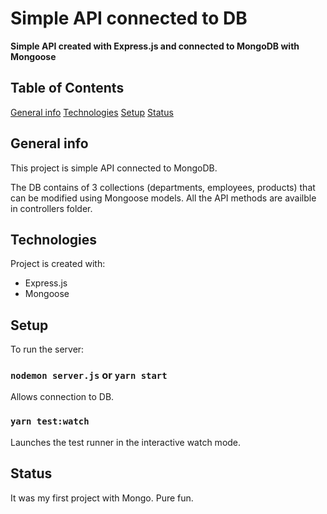 # Simple API connected to DB

**Simple API created with Express.js and connected to MongoDB with Mongoose**

## Table of Contents

[General info](#general-info)
[Technologies](#technologies)
[Setup](#setup)
[Status](#status)

## General info

This project is simple API connected to MongoDB.

The DB contains of 3 collections (departments, employees, products) that can be modified using Mongoose models. All the API methods are availble in controllers folder.

## Technologies

Project is created with:

- Express.js
- Mongoose

## Setup

To run the server:

### `nodemon server.js` or `yarn start `

Allows connection to DB.

### `yarn test:watch`

Launches the test runner in the interactive watch mode.

## Status

It was my first project with Mongo. Pure fun.

